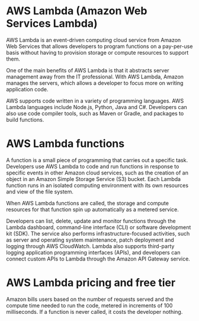 # AWS Lambda (Amazon Web Services Lambda)

AWS Lambda is an event-driven computing cloud service from Amazon Web Services that allows developers to program functions on a pay-per-use basis without having to provision storage or compute resources to support them.

One of the main benefits of AWS Lambda is that it abstracts server management away from the IT professional. With AWS Lambda, Amazon manages the servers, which allows a developer to focus more on writing application code.

AWS supports code written in a variety of programming languages. AWS Lambda languages include Node.js, Python, Java and C#. Developers can also use code compiler tools, such as Maven or Gradle, and packages to build functions.

# AWS Lambda functions

A function is a small piece of programming that carries out a specific task. Developers use AWS Lambda to code and run functions in response to specific events in other Amazon cloud services, such as the creation of an object in an Amazon Simple Storage Service (S3) bucket. Each Lambda function runs in an isolated computing environment with its own resources and view of the file system.

When AWS Lambda functions are called, the storage and compute resources for that function spin up automatically as a metered service.

Developers can list, delete, update and monitor functions through the Lambda dashboard, command-line interface (CLI) or software development kit (SDK). The service also performs infrastructure-focused activities, such as server and operating system maintenance, patch deployment and logging through AWS CloudWatch. Lambda also supports third-party logging application programming interfaces (APIs), and developers can connect custom APIs to Lambda through the Amazon API Gateway service.

# AWS Lambda pricing and free tier

Amazon bills users based on the number of requests served and the compute time needed to run the code, metered in increments of 100 milliseconds. If a function is never called, it costs the developer nothing.


